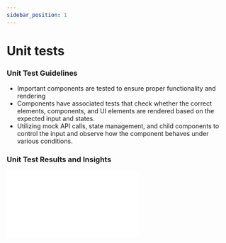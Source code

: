 ```yaml
---
sidebar_position: 1
---
```

# Unit tests

### Unit Test Guidelines
- Important components are tested to ensure proper functionality and rendering
- Components have associated tests that check whether the correct elements, components, and UI elements are rendered based on the expected input and states.
- Utilizing mock API calls, state management, and child components to control the input and observe how the component behaves under various conditions.

### Unit Test Results and Insights
![Unit Test Results](/img/Test_Suite_Report.pdf)
